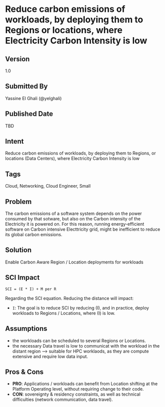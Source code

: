 # Reduce carbon emissions of workloads, by deploying them to Regions or locations, where Electricity Carbon Intensity is low
## Version
1.0

## Submitted By
Yassine El Ghali (@yelghali)

## Published Date
TBD

## Intent
Reduce carbon emissions of workloads, by deploying them to Regions, or locations (Data Centers), where Electricity Carbon Intensity is low

## Tags
Cloud, Networking, Cloud Engineer, Small

## Problem
The carbon emissions of a software system depends on the power consumed by that sotware, but also on the Carbon intensity of the Electricity it is powered on. For this reason, running energy-efficient software on Carbon intensive Electtricity grid, might be inefficient to reduce its global carbon emissions. 

## Solution
Enable Carbon Aware Region / Location deployments for workloads

## SCI Impact
`SCI = (E * I) + M per R`

Regarding the SCI equation. Reducing the distance will impact:

- `I`: The goal is to reduce SCI by reducing (I), and in practice, deploy workloads to Regions  / Locations, where (I) is low.


## Assumptions
* the workloads can be scheduled to several Regions or Locations.
* the necessary Data travel is low to communicat with the workload in the distant region --> suitable for HPC worklaods, as they are compute extensive and require low data input.


## Pros & Cons
- **PRO**: Applications / workloads can benefit from Location shifting at the Platform Operating level, without requiring change to their code.
- **CON**: sovereignty & residency constraints, as well as technical difficulties (network communication, data travel). 
